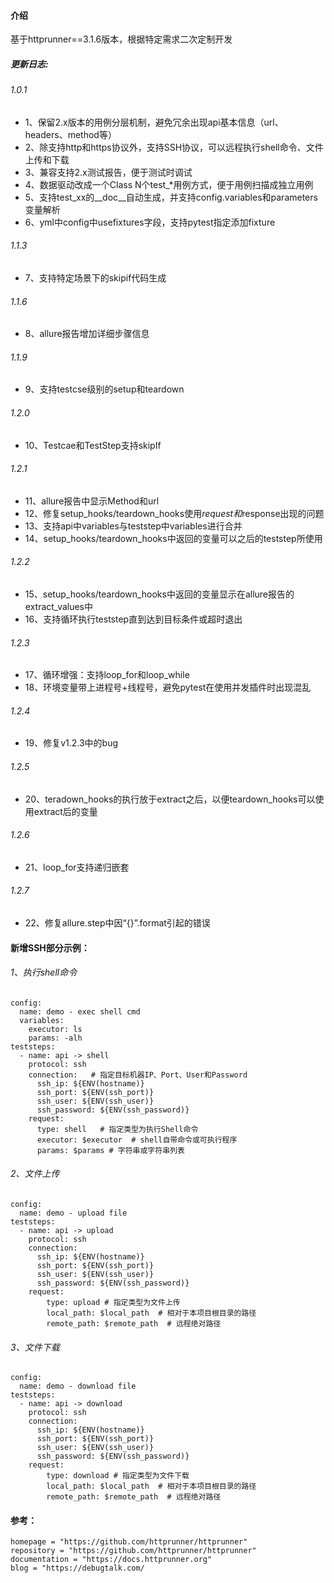 
#### 介绍

基于httprunner==3.1.6版本，根据特定需求二次定制开发

##### 更新日志:
###### 1.0.1
- 1、保留2.x版本的用例分层机制，避免冗余出现api基本信息（url、headers、method等）
- 2、除支持http和https协议外，支持SSH协议，可以远程执行shell命令、文件上传和下载
- 3、兼容支持2.x测试报告，便于测试时调试
- 4、数据驱动改成一个Class N个test_*用例方式，便于用例扫描成独立用例
- 5、支持test_xx的__doc__自动生成，并支持config.variables和parameters变量解析
- 6、yml中config中usefixtures字段，支持pytest指定添加fixture
###### 1.1.3
- 7、支持特定场景下的skipif代码生成
###### 1.1.6
- 8、allure报告增加详细步骤信息
###### 1.1.9
- 9、支持testcse级别的setup和teardown
###### 1.2.0
- 10、Testcae和TestStep支持skipIf
###### 1.2.1
- 11、allure报告中显示Method和url
- 12、修复setup_hooks/teardown_hooks使用$request和$response出现的问题
- 13、支持api中variables与teststep中variables进行合并
- 14、setup_hooks/teardown_hooks中返回的变量可以之后的teststep所使用
###### 1.2.2
- 15、setup_hooks/teardown_hooks中返回的变量显示在allure报告的extract_values中
- 16、支持循环执行teststep直到达到目标条件或超时退出
###### 1.2.3
- 17、循环增强：支持loop_for和loop_while
- 18、环境变量带上进程号+线程号，避免pytest在使用并发插件时出现混乱
###### 1.2.4
- 19、修复v1.2.3中的bug
###### 1.2.5
- 20、teradown_hooks的执行放于extract之后，以便teardown_hooks可以使用extract后的变量
###### 1.2.6
- 21、loop_for支持递归嵌套
###### 1.2.7
- 22、修复allure.step中因“{}”.format引起的错误

#### 新增SSH部分示例：
###### 1、执行shell命令
```
config:
  name: demo - exec shell cmd
  variables:
    executor: ls
    params: -alh
teststeps:
  - name: api -> shell
    protocol: ssh
    connection:   # 指定目标机器IP、Port、User和Password
      ssh_ip: ${ENV(hostname)}  
      ssh_port: ${ENV(ssh_port)}
      ssh_user: ${ENV(ssh_user)}
      ssh_password: ${ENV(ssh_password)}
    request:
      type: shell   # 指定类型为执行Shell命令
      executor: $executor  # shell自带命令或可执行程序
      params: $params # 字符串或字符串列表
```
###### 2、文件上传
```
config:
  name: demo - upload file
teststeps:
  - name: api -> upload
    protocol: ssh
    connection:
      ssh_ip: ${ENV(hostname)}
      ssh_port: ${ENV(ssh_port)}
      ssh_user: ${ENV(ssh_user)}
      ssh_password: ${ENV(ssh_password)}
    request:
        type: upload # 指定类型为文件上传
        local_path: $local_path  # 相对于本项目根目录的路径
        remote_path: $remote_path  # 远程绝对路径
```

###### 3、文件下载
```
config:
  name: demo - download file
teststeps:
  - name: api -> download
    protocol: ssh
    connection:
      ssh_ip: ${ENV(hostname)}
      ssh_port: ${ENV(ssh_port)}
      ssh_user: ${ENV(ssh_user)}
      ssh_password: ${ENV(ssh_password)}
    request:
        type: download # 指定类型为文件下载
        local_path: $local_path  # 相对于本项目根目录的路径
        remote_path: $remote_path  # 远程绝对路径
```
#### 参考：
```
homepage = "https://github.com/httprunner/httprunner"
repository = "https://github.com/httprunner/httprunner"
documentation = "https://docs.httprunner.org"
blog = "https://debugtalk.com/
```
